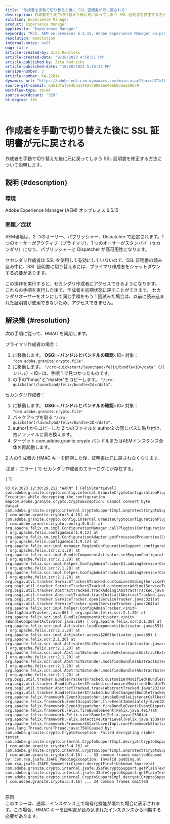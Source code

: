 ```yaml
---
title: "作成者を手動で切り替えた後に SSL 証明書が元に戻される"
description: 作成者を手動で切り替えた後に元に戻ってしまう SSL 証明書を修正する方法について説明します。
solution: Experience Manager
product: Experience Manager
applies-to: "Experience Manager"
keywords: "KCS, AEM on-premises 6.5.15, Adobe Experience Manager on-premises 6.5.15, SSL 証明書，元に戻す，作成者，切り替え，手動で"
resolution: Resolution
internal-notes: null
bug: false
article-created-by: Zita Rodricks
article-created-date: "9/28/2023 4:58:51 PM"
article-published-by: Zita Rodricks
article-published-date: "10/20/2023 5:15:33 PM"
version-number: 3
article-number: KA-22814
dynamics-url: "https://adobe-ent.crm.dynamics.com/main.aspx?forceUCI=1&pagetype=entityrecord&etn=knowledgearticle&id=78335a48-205e-ee11-be6f-6045bd006268"
source-git-commit: 6d51dfaf8e4bda14927c90886e4ebb03be529679
workflow-type: tm+mt
source-wordcount: '329'
ht-degree: 16%

---
```


# 作成者を手動で切り替えた後に SSL 証明書が元に戻される


作成者を手動で切り替えた後に元に戻ってしまう SSL 証明書を修正する方法について説明します。

## 説明 {#description}


### 環境

Adobe Experience Manager (AEM) オンプレミス 6.5.15

### 問題／症状

AEM環境は、2 つのオーサー、パブリッシャー、Dispatcher で設定されます。1 つのオーサーがアクティブ（プライマリ）、1 つのオーサーがスタンバイ（セカンダリ）になり、パブリッシャーと Dispatcher が高可用性になります。

セカンダリ作成者は SSL を使用して有効にしていないので、SSL 証明書の読み込み中に、SSL 証明書に切り替えるには、プライマリ作成者をシャットダウンする必要があります。

この操作を実行すると、セカンダリ作成者にアクセスできるようになります。 これらの手順を実行した後で、作成者を初期状態に戻すことができます。 セカンダリオーサーをオンにして同じ手順をもう 1 回試みた場合は、以前に読み込まれた証明書が使用できないため、アクセスできません。










## 解決策 {#resolution}


次の手順に従って、HMAC を同期します。

プライマリ作成者の場合：

1. に移動します。 <b>OSGi </b>`>`  <b>バンドルとバンドルの確認</b>`<` ID`>`  対象： `"com.adobe.granite.crypto.file".`
2. に移動します。 `"/crx-quickstart/launchpad/felix/bundle<ID>/data"`（バンドル）`<` ID`>`  は、手順 1 で見つかったものです。
3. の下の&quot;hmac&quot;と&quot;master&quot;をコピーします。 `"/crx-quickstart/launchpad/felix/bundle<Id>/data".`


セカンダリ作成者：

1. に移動します。 <b>OSGi </b>`>`  <b>バンドルとバンドルの確認</b>`<` ID`>`  対象： `"com.adobe.granite.crypto.file"`
2. バックアップを取る `"/crx-quickstart/launchpad/felix/bundle<ID>/data".`
3. author1 からコピーした 2 つのファイルを author2 の同じパスに貼り付け、古いファイルに置き換えます。
4. ターゲット com.adobe.granite.crypto バンドルまたはAEMインスタンス全体を再起動します。


2 人の作成者の HMAC キーを同期した後、証明書は元に戻されなくなります。

*注意：*
エラー `[` 1`]`  セカンダリ作成者のエラーログにが存在する。

`[` 1`]`




```
03.09.2023 12:30:29.212 *WARN* [ FelixStartLevel]  com.adobe.granite.crypto.config.internal.GraniteCryptoConfigurationPlugin Exception while decrypting the configuration mapcom.adobe.granite.crypto.CryptoException: Cannot convert byte dataat com.adobe.granite.crypto.internal.CryptoSupportImpl.unprotect(CryptoSupportImpl.java:130) [ com.adobe.granite.crypto:3.4.16] at com.adobe.granite.crypto.config.internal.GraniteCryptoConfigurationPlugin.modifyConfiguration(GraniteCryptoConfigurationPlugin.java:57) [ com.adobe.granite.crypto.config:0.0.4] at org.apache.felix.cm.impl.ConfigurationManager.callPlugins(ConfigurationManager.java:912) [ org.apache.felix.configadmin:1.9.12] at org.apache.felix.cm.impl.ConfigurationAdapter.getProcessedProperties(ConfigurationAdapter.java:292) [ org.apache.felix.configadmin:1.9.12] at org.apache.felix.scr.impl.manager.RegionConfigurationSupport.configureComponentHolder(RegionConfigurationSupport.java:228) [ org.apache.felix.scr:2.1.20] at org.apache.felix.scr.impl.BundleComponentActivator.setRegionConfigurationSupport(BundleComponentActivator.java:785) [ org.apache.felix.scr:2.1.20] at org.apache.felix.scr.impl.helper.ConfigAdminTracker$1.addingService(ConfigAdminTracker.java:69) [ org.apache.felix.scr:2.1.20] at org.apache.felix.scr.impl.helper.ConfigAdminTracker$1.addingService(ConfigAdminTracker.java:41) [ org.apache.felix.scr:2.1.20] at org.osgi.util.tracker.ServiceTracker$Tracked.customizerAdding(ServiceTracker.java:943)at org.osgi.util.tracker.ServiceTracker$Tracked.customizerAdding(ServiceTracker.java:871)at org.osgi.util.tracker.AbstractTracked.trackAdding(AbstractTracked.java:256)at org.osgi.util.tracker.AbstractTracked.trackInitial(AbstractTracked.java:183)at org.osgi.util.tracker.ServiceTracker.open(ServiceTracker.java:321)at org.osgi.util.tracker.ServiceTracker.open(ServiceTracker.java:264)at org.apache.felix.scr.impl.helper.ConfigAdminTracker.<init>(ConfigAdminTracker.java:86) [ org.apache.felix.scr:2.1.20] at org.apache.felix.scr.impl.BundleComponentActivator.<init>(BundleComponentActivator.java:269) [ org.apache.felix.scr:2.1.20] at org.apache.felix.scr.impl.Activator.loadComponents(Activator.java:551) [ org.apache.felix.scr:2.1.20] at org.apache.felix.scr.impl.Activator.access$200(Activator.java:69) [ org.apache.felix.scr:2.1.20] at org.apache.felix.scr.impl.Activator$ScrExtension.start(Activator.java:424) [ org.apache.felix.scr:2.1.20] at org.apache.felix.scr.impl.AbstractExtender.createExtension(AbstractExtender.java:196) [ org.apache.felix.scr:2.1.20] at org.apache.felix.scr.impl.AbstractExtender.modifiedBundle(AbstractExtender.java:169) [ org.apache.felix.scr:2.1.20] at org.apache.felix.scr.impl.AbstractExtender.modifiedBundle(AbstractExtender.java:49) [ org.apache.felix.scr:2.1.20] at org.osgi.util.tracker.BundleTracker$Tracked.customizerModified(BundleTracker.java:488)at org.osgi.util.tracker.BundleTracker$Tracked.customizerModified(BundleTracker.java:420)at org.osgi.util.tracker.AbstractTracked.track(AbstractTracked.java:232)at org.osgi.util.tracker.BundleTracker$Tracked.bundleChanged(BundleTracker.java:450)at org.apache.felix.framework.EventDispatcher.invokeBundleListenerCallback(EventDispatcher.java:915)at org.apache.felix.framework.EventDispatcher.fireEventImmediately(EventDispatcher.java:834)at org.apache.felix.framework.EventDispatcher.fireBundleEvent(EventDispatcher.java:516)at org.apache.felix.framework.Felix.fireBundleEvent(Felix.java:4817)at org.apache.felix.framework.Felix.startBundle(Felix.java:2336)at org.apache.felix.framework.Felix.setActiveStartLevel(Felix.java:1539)at org.apache.felix.framework.FrameworkStartLevelImpl.run(FrameworkStartLevelImpl.java:308)at java.lang.Thread.run(Thread.java:750)Caused by: com.adobe.granite.crypto.CryptoException: Failed decrypting cipher textat com.adobe.granite.crypto.internal.CryptoSupportImpl.decrypt(CryptoSupportImpl.java:66) [ com.adobe.granite.crypto:3.4.16] at com.adobe.granite.crypto.internal.CryptoSupportImpl.unprotect(CryptoSupportImpl.java:127) [ com.adobe.granite.crypto:3.4.16] ... 33 common frames omittedCaused by: com.rsa.jsafe.JSAFE_PaddingException: Invalid padding.at com.rsa.jsafe.JSAFE_SymmetricCipher.decryptFinal(Unknown Source)at com.adobe.granite.crypto.internal.jsafe.JSafeCryptoSupport.getPlainText(JSafeCryptoSupport.java:267)at com.adobe.granite.crypto.internal.jsafe.JSafeCryptoSupport.getPlainText(JSafeCryptoSupport.java:249)at com.adobe.granite.crypto.internal.CryptoSupportImpl.decrypt(CryptoSupportImpl.java:64) [ com.adobe.granite.crypto:3.4.16] ... 34 common frames omitted
```



<br>原因<br>
このエラーは、通常、インスタンス上で暗号化機能が壊れた場合に表示されます。この場合、HMAC キーを証明書が読み込まれたインスタンスから同期する必要があります。
